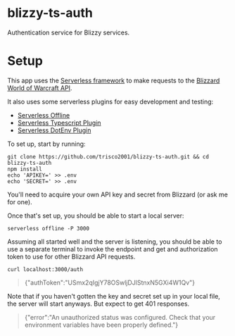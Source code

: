 # blizzy-ts-auth
Authentication service for Blizzy services.

# Setup
This app uses the [Serverless framework](https://github.com/serverless/serverless) to make requests to the [Blizzard World of Warcraft API](https://develop.battle.net).

It also uses some serverless plugins for easy development and testing: 
- [Serverless Offline](https://www.npmjs.com/package/serverless-offline)
- [Serverless Typescript Plugin](https://www.npmjs.com/package/serverless-plugin-typescript)
- [Serverless DotEnv Plugin](https://www.npmjs.com/package/serverless-dotenv-plugin)

To set up, start by running:
```
git clone https://github.com/trisco2001/blizzy-ts-auth.git && cd blizzy-ts-auth
npm install
echo 'APIKEY=' >> .env
echo 'SECRET=' >> .env
```

You'll need to acquire your own API key and secret from Blizzard (or ask me for one).

Once that's set up, you should be able to start a local server:

```
serverless offline -P 3000
```

Assuming all started well and the server is listening, you should be able to use a separate terminal to invoke the endpoint and get and authorization token to use for other Blizzard API requests.

```
curl localhost:3000/auth
```
> {"authToken":"USmx2qIgjY78OSwljDJlStnxN5GXi4W1Qv"}

Note that if you haven't gotten the key and secret set up in your local file, the server will start anyways. But expect to get 401 responses.

> {"error":"An unauthorized status was configured. Check that your environment variables have been properly defined."}
